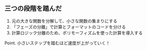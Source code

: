 ## 三つの段階を踏んだ

1. 元の大きな関数を分解して、小さな関数の集まりにする
2. 「フェーズの分離」で計算とフォーマットのコードを分ける
3. 計算ロジック分離のため、ポリモーフィズムを使った計算を導入する

Point. 小さいステップを踏むほど速度が上がっていく！
